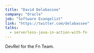 ```yaml
---
title: "David Delabassee"
company: "Oracle"
job: "Software Evangelist"
link: "https://twitter.com/delabassee"
talks:
  - serverless-java-in-action-with-fn
---
```


DevRel for the Fn Team.